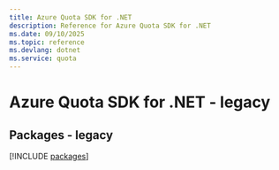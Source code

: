 ```yaml
---
title: Azure Quota SDK for .NET
description: Reference for Azure Quota SDK for .NET
ms.date: 09/10/2025
ms.topic: reference
ms.devlang: dotnet
ms.service: quota
---
```

# Azure Quota SDK for .NET - legacy
## Packages - legacy
[!INCLUDE [packages](quota-index.md)]